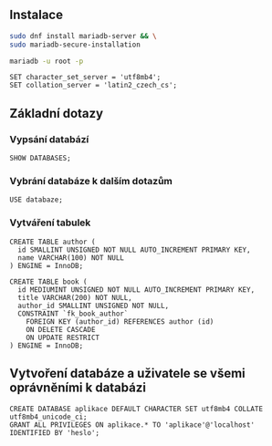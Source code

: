 ## Instalace
```bash
sudo dnf install mariadb-server && \
sudo mariadb-secure-installation

mariadb -u root -p
```

```mariadb
SET character_set_server = 'utf8mb4';
SET collation_server = 'latin2_czech_cs';
```

## Základní dotazy
### Vypsání databází
`SHOW DATABASES;`

### Vybrání databáze k dalším dotazům
`USE databaze;`

### Vytváření tabulek
```
CREATE TABLE author (
  id SMALLINT UNSIGNED NOT NULL AUTO_INCREMENT PRIMARY KEY,
  name VARCHAR(100) NOT NULL
) ENGINE = InnoDB;
```
```
CREATE TABLE book (
  id MEDIUMINT UNSIGNED NOT NULL AUTO_INCREMENT PRIMARY KEY,
  title VARCHAR(200) NOT NULL,
  author_id SMALLINT UNSIGNED NOT NULL,
  CONSTRAINT `fk_book_author`
    FOREIGN KEY (author_id) REFERENCES author (id)
    ON DELETE CASCADE
    ON UPDATE RESTRICT
) ENGINE = InnoDB;
```

## Vytvoření databáze a uživatele se všemi oprávněními k databázi
```mariadb
CREATE DATABASE aplikace DEFAULT CHARACTER SET utf8mb4 COLLATE utf8mb4_unicode_ci;
GRANT ALL PRIVILEGES ON aplikace.* TO 'aplikace'@'localhost' IDENTIFIED BY 'heslo';
```
